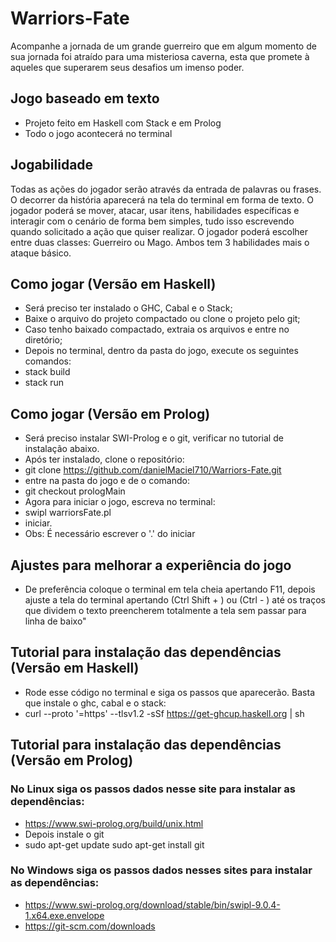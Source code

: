 # Warriors-Fate
Acompanhe a jornada de um grande guerreiro que em algum momento de sua jornada foi atraído para uma misteriosa caverna, esta que promete à aqueles que superarem seus desafios um imenso poder.
## Jogo baseado em texto
* Projeto feito em Haskell com Stack e em Prolog
* Todo o jogo acontecerá no terminal
## Jogabilidade
Todas as ações do jogador serão através da entrada de palavras ou frases. O decorrer da história aparecerá na tela do terminal em forma de texto. O jogador poderá se mover, atacar, usar itens, habilidades específicas e interagir com o cenário de forma bem simples, tudo isso escrevendo quando solicitado a ação que quiser realizar. O jogador poderá escolher entre duas classes: Guerreiro ou Mago. Ambos tem 3 habilidades mais o ataque básico.
## Como jogar (Versão em Haskell)
* Será preciso ter instalado o GHC, Cabal e o Stack;
* Baixe o arquivo do projeto compactado ou clone o projeto pelo git;
* Caso tenho baixado compactado, extraia os arquivos e entre no diretório;
* Depois no terminal, dentro da pasta do jogo, execute os seguintes comandos:
* stack build
* stack run
## Como jogar (Versão em Prolog)
* Será preciso instalar SWI-Prolog e o git, verificar no tutorial de instalação abaixo.
* Após ter instalado, clone o repositório:
* git clone https://github.com/danielMaciel710/Warriors-Fate.git
* entre na pasta do jogo e de o comando:
* git checkout prologMain
* Agora para iniciar o jogo, escreva no terminal:
* swipl warriorsFate.pl
* iniciar. 
* Obs: É necessário escrever o '.' do iniciar
## Ajustes para melhorar a experiência do jogo
* De preferência coloque o terminal em tela cheia apertando F11, depois ajuste a tela do terminal apertando (Ctrl Shift + ) ou (Ctrl - ) até os traços que dividem o texto preencherem totalmente a tela sem passar para linha de baixo"
## Tutorial para instalação das dependências (Versão em Haskell)
* Rode esse código no terminal e siga os passos que aparecerão. Basta que instale o ghc, cabal e o stack:
* curl --proto '=https' --tlsv1.2 -sSf https://get-ghcup.haskell.org | sh
## Tutorial para instalação das dependências (Versão em Prolog)
### No Linux siga os passos dados nesse site para instalar as dependências:
* https://www.swi-prolog.org/build/unix.html
* Depois instale o git
* sudo apt-get update sudo apt-get install git
### No Windows siga os passos dados nesses sites para instalar as dependências:
* https://www.swi-prolog.org/download/stable/bin/swipl-9.0.4-1.x64.exe.envelope
* https://git-scm.com/downloads
